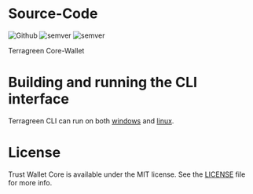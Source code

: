 # Source-Code 
![Github](https://img.shields.io/github/license/TERRAGREEN/Source-Code)
![semver](https://img.shields.io/badge/node-10.15.3-green)
![semver](https://img.shields.io/badge/terragreenCLI-1.0.0-blue)


Terragreen Core-Wallet

# Building and running the CLI interface
Terragreen CLI can run on both [windows](https://github.com/TERRAGREEN/Source-Code/blob/master/Windows-Setup-Guide.md) and [linux](https://github.com/TERRAGREEN/Source-Code/blob/master/Linux-Setup-Guide.md).

# License

Trust Wallet Core is available under the MIT license. See the [LICENSE](LICENSE) file for more info.
